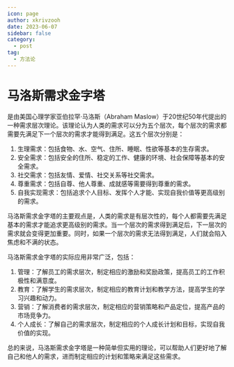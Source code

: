 ```yaml
---
icon: page
author: xkrivzooh
date: 2023-06-07
sidebar: false
category:
  - post
tag:
  - 方法论
---
```


# 马洛斯需求金字塔

是由美国心理学家亚伯拉罕·马洛斯（Abraham Maslow）于20世纪50年代提出的一种需求层次理论。该理论认为人类的需求可以分为五个层次，每个层次的需求都需要先满足下一个层次的需求才能得到满足。这五个层次分别是：

1. 生理需求：包括食物、水、空气、住所、睡眠、性欲等基本的生存需求。
2. 安全需求：包括安全的住所、稳定的工作、健康的环境、社会保障等基本的安全需求。
3. 社交需求：包括友情、爱情、社交关系等社交需求。
4. 尊重需求：包括自尊、他人尊重、成就感等需要得到尊重的需求。
5. 自我实现需求：包括追求个人目标、发挥个人才能、实现自我价值等更高级别的需求。

马洛斯需求金字塔的主要观点是，人类的需求是有层次性的，每个人都需要先满足基本的需求才能追求更高级别的需求。当一个层次的需求得到满足后，下一层次的需求就会变得更加重要。同时，如果一个层次的需求无法得到满足，人们就会陷入焦虑和不满的状态。

马洛斯需求金字塔的实际应用非常广泛，包括：

1. 管理：了解员工的需求层次，制定相应的激励和奖励政策，提高员工的工作积极性和满意度。
2. 教育：了解学生的需求层次，制定相应的教育计划和教学方法，提高学生的学习兴趣和动力。
3. 营销：了解消费者的需求层次，制定相应的营销策略和产品定位，提高产品的市场竞争力。
4. 个人成长：了解自己的需求层次，制定相应的个人成长计划和目标，实现自我价值的实现。

总的来说，马洛斯需求金字塔是一种简单但实用的理论，可以帮助人们更好地了解自己和他人的需求，进而制定相应的计划和策略来满足这些需求。




<!-- @include: ../scaffolds/post_footer.md -->
